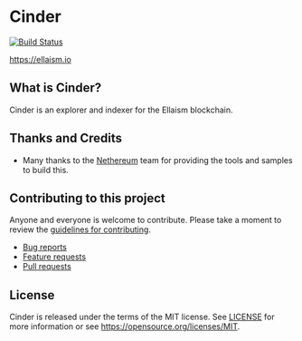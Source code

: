 # Cinder

[![Build Status](https://travis-ci.org/majordutch/cinder.svg?branch=develop)](https://travis-ci.org/majordutch/cinder)

https://ellaism.io

## What is Cinder?

Cinder is an explorer and indexer for the Ellaism blockchain.

## Thanks and Credits

* Many thanks to the [Nethereum](https://github.com/Nethereum/Nethereum) team for providing the tools and samples to build this.

## Contributing to this project

Anyone and everyone is welcome to contribute. Please take a moment to
review the [guidelines for contributing](CONTRIBUTING.md).

* [Bug reports](CONTRIBUTING.md#bugs)
* [Feature requests](CONTRIBUTING.md#features)
* [Pull requests](CONTRIBUTING.md#pull-requests)

## License

Cinder is released under the terms of the MIT license. See [LICENSE](LICENSE) 
for more information or see https://opensource.org/licenses/MIT.
